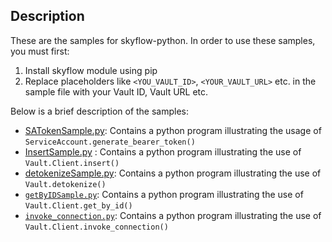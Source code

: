 ## Description
These are the samples for skyflow-python. In order to use these samples, you must first:

1. Install skyflow module using pip
2. Replace placeholders like `<YOU_VAULT_ID>`, `<YOUR_VAULT_URL>` etc. in the sample file with your Vault ID, Vault URL etc.

Below is a brief description of the samples:

- [SATokenSample.py](https://github.com/skyflowapi/skyflow-python/blob/main/samples/SATokenSample.py): Contains a python program illustrating the usage of `ServiceAccount.generate_bearer_token()`
- [InsertSample.py](https://github.com/skyflowapi/skyflow-python/blob/main/samples/InsertSample.py) : Contains a python program illustrating the use of `Vault.Client.insert()`
- [detokenizeSample.py](https://github.com/skyflowapi/skyflow-python/blob/main/samples/detokenizeSample.py): Contains a python program illustrating the use of `Vault.detokenize()`
- [`getByIDSample.py`](https://github.com/skyflowapi/skyflow-python/blob/main/samples/getByIDSample.py): Contains a python program illustrating the use of `Vault.Client.get_by_id()`
- [`invoke_connection.py`](https://github.com/skyflowapi/skyflow-python/blob/main/samples/invoke_connectionSample.py): Contains a python program illustrating the use of `Vault.Client.invoke_connection()`